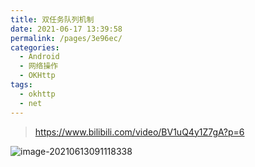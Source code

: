 ```yaml
---
title: 双任务队列机制
date: 2021-06-17 13:39:58
permalink: /pages/3e96ec/
categories:
  - Android
  - 网络操作
  - OKHttp
tags:
  - okhttp
  - net
---
```

> https://www.bilibili.com/video/BV1uQ4y1Z7gA?p=6

![image-20210613091118338](https://iqqcode-blog.oss-cn-beijing.aliyuncs.com/img-2021-befo/20210613091118.png)


